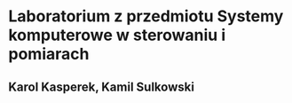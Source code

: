 # Laboratorium z przedmiotu Systemy komputerowe w sterowaniu i pomiarach

## Karol Kasperek, Kamil Sulkowski


